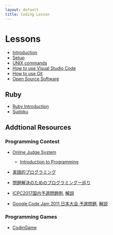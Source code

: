 ```yaml
---
layout: default
title: Coding Lesson
---
```


Lessons
=======

- [Introduction](lesson/introduction.html)
- [Setup](lesson/setup.html)
- [UNIX commands](lesson/unix-commands.html)
- [How to use Visual Studio Code](lesson/vs-code.html)
- [How to use Git](lesson/git.html)
- [Open Source Software](lesson/open-source.html)

## Ruby
- [Ruby Introduction](lesson/ruby-intro.html)
- [Sudoku](lesson/sudoku.html)
## Addtional Resources

### Programming Contest
- [Online Judge System](http://judge.u-aizu.ac.jp/onlinejudge/)
  - [Introduction to Programming](http://judge.u-aizu.ac.jp/onlinejudge/finder.jsp?course=ITP1)
- [実践的プログラミング](http://www.graco.c.u-tokyo.ac.jp/icpc-challenge/)
 - [問題解決のためのプログラミング一巡り](http://www.graco.c.u-tokyo.ac.jp/icpc-challenge/wp-content/uploads/2014/12/2014.pdf)

 - [ICPC2017国内予選問題例](http://icpc.iisf.or.jp/past-icpc/domestic2017/contest/all_ja.html), [解説](https://icpc.iisf.or.jp/2017-tsukuba/wp-content/uploads/sites/4/2017/07/commentary-fontEmb.pdf)
 - [Google Code Jam 2011 日本大会 予選問題](https://code.google.com/codejam/contest/889487/dashboard), [解説](https://code.google.com/codejam/contest/889487/dashboard#s=a)

### Programming Games
- [CodinGame](https://www.codingame.com/start)